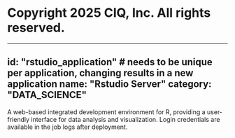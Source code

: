 # Copyright 2025 CIQ, Inc. All rights reserved.
---
id: "rstudio_application" # needs to be **unique** per application, changing results in a new application
name: "Rstudio Server"
category: "DATA_SCIENCE"
---
A web-based integrated development environment for R, providing a user-friendly interface for data analysis and visualization. Login credentials are available in the job logs after deployment.
